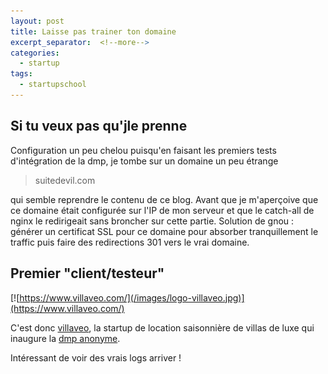 ```yaml
---
layout: post
title: Laisse pas trainer ton domaine
excerpt_separator:  <!--more-->
categories:
  - startup
tags:
  - startupschool
---
```


## Si tu veux pas qu'jle prenne

Configuration un peu chelou puisqu'en faisant les premiers tests d'intégration de la dmp, je tombe sur un domaine un peu étrange

> suitedevil.com

qui semble reprendre le contenu de ce blog. Avant que je m'aperçoive que ce domaine était configurée sur l'IP de mon serveur et que le catch-all de nginx le redirigeait sans broncher sur cette partie.
Solution de gnou : générer un certificat SSL pour ce domaine pour absorber tranquillement le traffic puis faire des redirections 301 vers le vrai domaine.


## Premier "client/testeur"

[![https://www.villaveo.com/](/images/logo-villaveo.jpg)](https://www.villaveo.com/)

C'est donc [villaveo](https://www.villaveo.com/), la startup de location saisonnière de villas de luxe qui inaugure la [dmp anonyme](https://anonymous.dmp.io/).


Intéressant de voir des vrais logs arriver !
